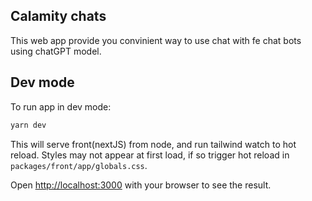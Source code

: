## Calamity chats

This web app provide you convinient way to use chat with fe chat bots using chatGPT model.

## Dev mode

To run app in dev mode:

```bash
yarn dev
```

This will serve front(nextJS) from node, and run tailwind watch to hot reload. Styles may not appear at first load, if so trigger hot reload in `packages/front/app/globals.css`.

Open [http://localhost:3000](http://localhost:3000) with your browser to see the result.
